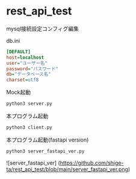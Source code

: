 ﻿# rest_api_test

mysql接続設定コンフィグ編集

db.ini
```ini
[DEFAULT]
host=localhost
user="ユーザー名"
password="パスワード"
db="データベース名"
charset=utf8
```

Mock起動
```bash
python3 server.py
```

本プログラム起動
```bash
python3 client.py
```

本プログラム起動(fastapi version)
```bash
python3 server_fastapi_ver.py
```

![server_fastapi_ver]
(https://github.com/shige-ta/rest_api_test/blob/main/server_fastapi_ver.png)
